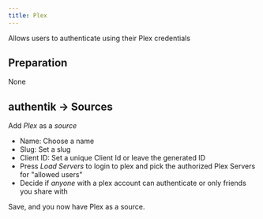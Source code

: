 ```yaml
---
title: Plex
---
```


Allows users to authenticate using their Plex credentials

## Preparation

None

## authentik -> Sources

Add _Plex_ as a _source_

- Name: Choose a name
- Slug: Set a slug
- Client ID: Set a unique Client Id or leave the generated ID
- Press _Load Servers_ to login to plex and pick the authorized Plex Servers for "allowed users"
- Decide if *anyone* with a plex account can authenticate or only friends you share with

Save, and you now have Plex as a source.

